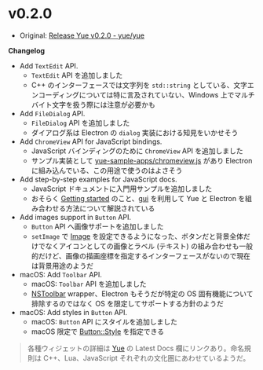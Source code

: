 # v0.2.0

* Original: [Release Yue v0.2.0 - yue/yue](https://github.com/yue/yue/releases/tag/v0.2.0)

**Changelog**

* Add `TextEdit` API.
  * `TextEdit` API を追加しました
  * C++ のインターフェースでは文字列を `std::string` としている、文字エンコーディングについては特に言及されていない、Windows 上でマルチバイト文字を扱う際には注意が必要かも
* Add `FileDialog` API.
  * `FileDialog` API を追加しました
  * ダイアログ系は Electron の `dialog` 実装における知見をいかせそう
* Add `ChromeView` API for JavaScript bindings.
  * JavaScript バインディングのために `ChromeView` API を追加しました
  * サンプル実装として [yue-sample-apps/chromeview.js](https://github.com/yue/yue-sample-apps/blob/master/electron_webcontents/js/chromeview.js) があり Electron に組み込んでいる、この用途で使うのはよさそう
* Add step-by-step examples for JavaScript docs.
  * JavaScript ドキュメントに入門用サンプルを追加しました
  * おそらく [Getting started](http://libyue.com/docs/v0.2.0/js/guides/getting_started.html) のこと、[gui](https://www.npmjs.com/package/gui) を利用して Yue と Electron を組み合わせる方法について解説されている
* Add images support in `Button` API.
  * `Button` API へ画像サポートを追加しました
  * `setImage` で [Image](http://libyue.com/docs/v0.2.0/js/api/image.html) を設定できるようになった、ボタンだと背景全体だけでなくアイコンとしての画像とラベル (テキスト) の組み合わせも一般的だけど、画像の描画座標を指定するインターフェースがないので現在は背景用途のようだ
* macOS: Add `Toolbar` API.
  * macOS: `Toolbar` API を追加しました
  * [NSToolbar](https://developer.apple.com/documentation/appkit/nstoolbar) wrapper、Electron もそうだが特定の OS 固有機能について排除するのではなく OS を限定してサポートする方針のようだ
* macOS: Add styles in `Button` API.
  * macOS: `Button` API にスタイルを追加しました
  * macOS 限定で [Button::Style](http://libyue.com/docs/v0.2.0/js/api/button_style.html) を指定できる

> 各種ウィジェットの詳細は [Yue](http://libyue.com/) の Latest Docs 欄にリンクあり。命名規則は C++、Lua、JavaScript それぞれの文化圏にあわせているようだ。

